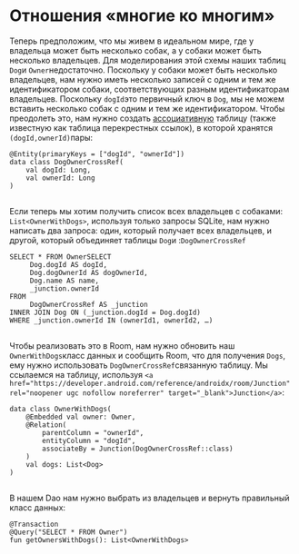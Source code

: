 # Отношения «многие ко многим»

Теперь предположим, что мы живем в идеальном мире, где у владельца может быть несколько собак, а у собаки может быть несколько владельцев. Для моделирования этой схемы наших таблиц `Dog`и `Owner`недостаточно. Поскольку у собаки может быть несколько владельцев, нам нужно иметь несколько записей с одним и тем же идентификатором собаки, соответствующих разным идентификаторам владельцев. Поскольку `dogId`это первичный ключ в `Dog`, мы не можем вставить несколько собак с одним и тем же идентификатором. Чтобы преодолеть это, нам нужно создать [ассоциативную](https://en.wikipedia.org/wiki/Associative_entity) таблицу (также известную как таблица перекрестных ссылок), в которой хранятся `(dogId,ownerId)`пары:

```
@Entity(primaryKeys = ["dogId", "ownerId"])
data class DogOwnerCrossRef(
    val dogId: Long,
    val ownerId: Long
)
```

![](data:image/gif;base64,R0lGODlhAQABAPABAP///wAAACH5BAEKAAAALAAAAAABAAEAAAICRAEAOw==)![](data:image/gif;base64,R0lGODlhAQABAPABAP///wAAACH5BAEKAAAALAAAAAABAAEAAAICRAEAOw== "Click and drag to move")

Если теперь мы хотим получить список всех владельцев с собаками: `List<OwnerWithDogs>`, используя только запросы SQLite, нам нужно написать два запроса: один, который получает всех владельцев, и другой, который объединяет таблицы `Dog`и :`DogOwnerCrossRef`

```
SELECT * FROM OwnerSELECT
     Dog.dogId AS dogId,
     Dog.dogOwnerId AS dogOwnerId,
     Dog.name AS name,
     _junction.ownerId
FROM
     DogOwnerCrossRef AS _junction
INNER JOIN Dog ON (_junction.dogId = Dog.dogId)
WHERE _junction.ownerId IN (ownerId1, ownerId2, …)
```

![](data:image/gif;base64,R0lGODlhAQABAPABAP///wAAACH5BAEKAAAALAAAAAABAAEAAAICRAEAOw==)![](data:image/gif;base64,R0lGODlhAQABAPABAP///wAAACH5BAEKAAAALAAAAAABAAEAAAICRAEAOw== "Click and drag to move")

Чтобы реализовать это в Room, нам нужно обновить наш `OwnerWithDogs`класс данных и сообщить Room, что для получения `Dogs`, ему нужно использовать `DogOwnerCrossRef`связанную таблицу. Мы ссылаемся на таблицу, используя `<a href="https://developer.android.com/reference/androidx/room/Junction" rel="noopener ugc nofollow noreferrer" target="_blank">Junction</a>`:

```
data class OwnerWithDogs(
    @Embedded val owner: Owner,
    @Relation(
        parentColumn = "ownerId",
        entityColumn = "dogId",
        associateBy = Junction(DogOwnerCrossRef::class)
    )
    val dogs: List<Dog>
)
```

![](data:image/gif;base64,R0lGODlhAQABAPABAP///wAAACH5BAEKAAAALAAAAAABAAEAAAICRAEAOw==)![](data:image/gif;base64,R0lGODlhAQABAPABAP///wAAACH5BAEKAAAALAAAAAABAAEAAAICRAEAOw== "Click and drag to move")

В нашем Dao нам нужно выбрать из владельцев и вернуть правильный класс данных:

```
@Transaction
@Query("SELECT * FROM Owner")
fun getOwnersWithDogs(): List<OwnerWithDogs>
```

![](data:image/gif;base64,R0lGODlhAQABAPABAP///wAAACH5BAEKAAAALAAAAAABAAEAAAICRAEAOw==)![](data:image/gif;base64,R0lGODlhAQABAPABAP///wAAACH5BAEKAAAALAAAAAABAAEAAAICRAEAOw== "Click and drag to move")
